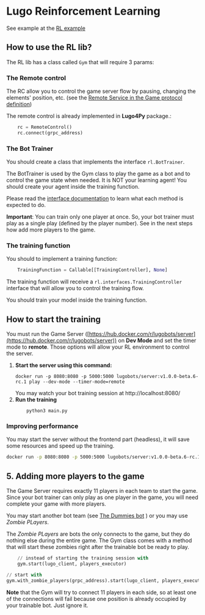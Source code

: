 # Lugo Reinforcement Learning 

See example at the [RL example](../../example/rl)

## How to use the RL lib?

The RL lib has a class called `Gym` that will require 3 params:

### The Remote control

The RC allow you to control the game server flow by pausing, changing the elements' position, etc. (see
the [Remote Service in the Game protocol definition](https://github.com/lugobots/protos/blob/master/doc/docs.md#remote))

The remote control is already implemented in **Lugo4Py** package.:
```Python
    rc = RemoteControl()
    rc.connect(grpc_address)
```

### The Bot Trainer

You should create a class that implements the interface `rl.BotTrainer`.

The BotTrainer is used by the Gym class to play the game as a bot and to control the game state when needed.
It is NOT your learning agent! You should create your agent inside the training function.

Please read the [interface documentation](interfaces.py#L49) to learn what each method is expected to do.

**Important**: You can train only one player at once. So, your bot trainer must play as a single play (defined by the
player number). See in the next steps how add more players to the game.

### The training function

You should to implement a training function:

```Python
    TrainingFunction = Callable[[TrainingController], None]
```
The training function will receive a `rl.interfaces.TrainingController` interface that will allow you to control the training flow.

You should train your model inside the training function.

## How to start the training

You must run the Game Server ([https://hub.docker.com/r/lugobots/server](https://hub.docker.com/r/lugobots/server)) on **Dev Mode**
and set the timer mode to **remote**. Those options will allow your RL environment to control the server.

1. **Start the server using this command:**
    ```shell 
    docker run -p 8080:8080 -p 5000:5000 lugobots/server:v1.0.0-beta.6-rc.1 play --dev-mode --timer-mode=remote
    ```
    You may watch your bot training session at http://localhost:8080/
2. **Run the training**
    ```shell
        python3 main.py
    ```

### Improving performance

You may start the server without the frontend part (headless), it will save some resources and speed up the training.

```bash 
docker run -p 8080:8080 -p 5000:5000 lugobots/server:v1.0.0-beta.6-rc.1 play --dev-mode --timer-mode=remote --headless
```

## 5. Adding more players to the game

The Game Server requires exactly 11 players in each team to start the game. Since your bot trainer can only play as one player in
the game, you will need complete your game with more players.

You may start another bot team (see [The Dummies bot](https://github.com/lugobots/the-dummies-go) ) or you may use _Zombie PLayers_.

The  _Zombie PLayers_ are bots the only connects to the game, but they do nothing else during the entire game. The Gym
class comes with a method that will start these zombies right after the trainable bot be ready to play.

```Python
    // instead of starting the training session with 
    gym.start(lugo_client, players_executor)

// start with
gym.with_zombie_players(grpc_address).start(lugo_client, players_executor)
```

**Note** that the Gym will try to connect 11 players in each side, so at least one of the connections will fail because
one position is already occupied by your trainable bot. Just ignore it.
